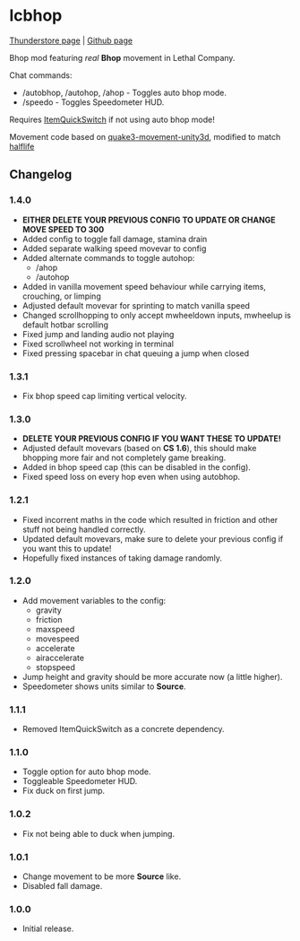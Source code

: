 # lcbhop
[Thunderstore page](https://thunderstore.io/c/lethal-company/p/Zyntex/Bhop_Mod) | [Github page](https://github.com/Zyntex1/lcbhop)

Bhop mod featuring *real* **Bhop** movement in Lethal Company.

Chat commands:
- /autobhop, /autohop, /ahop - Toggles auto bhop mode.
- /speedo - Toggles Speedometer HUD.

Requires [ItemQuickSwitch](https://thunderstore.io/c/lethal-company/p/vasanex/ItemQuickSwitch/) if not using auto bhop mode!

Movement code based on [quake3-movement-unity3d](https://github.com/WiggleWizard/quake3-movement-unity3d/tree/master), modified to match [halflife](https://github.com/ValveSoftware/halflife/blob/master/pm_shared/pm_shared.c)

## Changelog

### 1.4.0
- **EITHER DELETE YOUR PREVIOUS CONFIG TO UPDATE OR CHANGE MOVE SPEED TO 300**
- Added config to toggle fall damage, stamina drain
- Added separate walking speed movevar to config
- Added alternate commands to toggle autohop:
  - /ahop
  - /autohop
- Added in vanilla movement speed behaviour while carrying items, crouching, or limping
- Adjusted default movevar for sprinting to match vanilla speed
- Changed scrollhopping to only accept mwheeldown inputs, mwheelup is default hotbar scrolling
- Fixed jump and landing audio not playing
- Fixed scrollwheel not working in terminal
- Fixed pressing spacebar in chat queuing a jump when closed

### 1.3.1
- Fix bhop speed cap limiting vertical velocity.

### 1.3.0
- **DELETE YOUR PREVIOUS CONFIG IF YOU WANT THESE TO UPDATE!**
- Adjusted default movevars (based on **CS 1.6**), this should make bhopping more fair and not completely game breaking.
- Added in bhop speed cap (this can be disabled in the config).
- Fixed speed loss on every hop even when using autobhop.

### 1.2.1
- Fixed incorrent maths in the code which resulted in friction and other stuff not being handled correctly.
- Updated default movevars, make sure to delete your previous config if you want this to update!
- Hopefully fixed instances of taking damage randomly.

### 1.2.0
- Add movement variables to the config:
  - gravity
  - friction
  - maxspeed
  - movespeed
  - accelerate
  - airaccelerate
  - stopspeed
- Jump height and gravity should be more accurate now (a little higher).
- Speedometer shows units similar to **Source**.

### 1.1.1
- Removed ItemQuickSwitch as a concrete dependency.

### 1.1.0
- Toggle option for auto bhop mode.
- Toggleable Speedometer HUD.
- Fix duck on first jump.

### 1.0.2
- Fix not being able to duck when jumping.

### 1.0.1
- Change movement to be more **Source** like.
- Disabled fall damage.

### 1.0.0
- Initial release.
